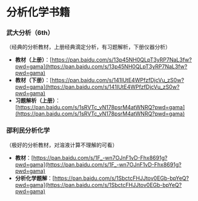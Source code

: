 # 分析化学书籍

### 武大分析（6th）

（经典的分析教材，上册经典滴定分析，有习题解析，下册仪器分析）

- **教材（上册）**：[https://pan.baidu.com/s/13p45NH0QLpT3yRP7NaL3fw?pwd=gama](https://pan.baidu.com/s/13p45NH0QLpT3yRP7NaL3fw?pwd=gama)
- **教材（下册）**：[https://pan.baidu.com/s/141IUtE4WPfzfDjcVu_zS0w?pwd=gama](https://pan.baidu.com/s/141IUtE4WPfzfDjcVu_zS0w?pwd=gama)
- **习题解析（上册）**：[https://pan.baidu.com/s/1sRVTc_vN178psrM4atWNRQ?pwd=gama](https://pan.baidu.com/s/1sRVTc_vN178psrM4atWNRQ?pwd=gama)

### 邵利民分析化学

（极好的分析教材，对溶液计算不理解的可看）

- **教材**：[https://pan.baidu.com/s/1F_-wn7OJnF1vD-Fhx8691g?pwd=gama](https://pan.baidu.com/s/1F_-wn7OJnF1vD-Fhx8691g?pwd=gama)
- **分析化学题解**：[https://pan.baidu.com/s/1SbctcFHJJtov0EGb-bpYeQ?pwd=gama](https://pan.baidu.com/s/1SbctcFHJJtov0EGb-bpYeQ?pwd=gama)